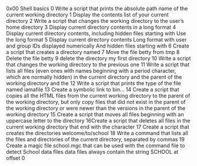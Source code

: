 0x00 Shell basics
0 Write a script that prints the absolute path name of the current working directory
1 Display the contents list of your current directory
2 Write a script that changes the working directory to the user’s home directory
3 Display current directory contents in a long format
4 Display current directory contents, including hidden files starting with  Use the long format
5 Display current directory contents Long format with user and group IDs displayed numerically And hidden files starting with
6 Create a script that creates a directory named 
7 Move the file betty from tmp
8 Delete the file betty
9 delete the directory my first directory
10 Write a script that changes the working directory to the previous one
11 Write a script that lists all files (even ones with names beginning with a period character, which are normally hidden) in the current directory and the parent of the working directory and the
12 Write a script that prints the type of the file named iamafile
13 Create a symbolic link to bin...
14 Create a script that copies all the HTML files from the current working directory to the parent of the working directory, but only copy files that did not exist in the parent of the working directory or were newer than the versions in the parent of the working directory
15 Create a script that moves all files beginning with an uppercase letter to the directory
16Create a script that deletes all files in the current working directory that end with the character
17 Create a script that creates the directories welcome/to/school
18 Write a command that lists all the files and directories of the current directory, separated by commas
19 Create a magic file school.mgc that can be used with the command file to detect School data files  data files always contain the string SCHOOL at offset 0

